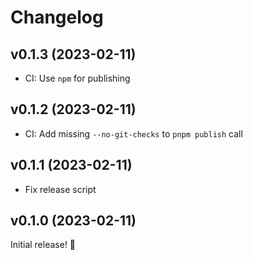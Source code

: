 # Changelog

## v0.1.3 (2023-02-11)

- CI: Use `npm` for publishing


## v0.1.2 (2023-02-11)

- CI: Add missing `--no-git-checks` to `pnpm publish` call


## v0.1.1 (2023-02-11)

- Fix release script


## v0.1.0 (2023-02-11)

Initial release! 🎉
